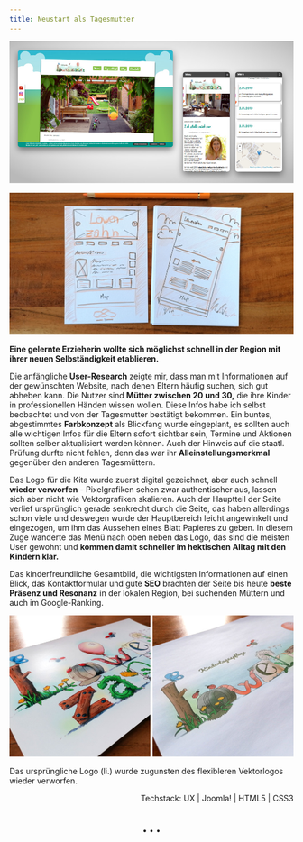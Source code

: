 ```yaml
---
title: Neustart als Tagesmutter
---
```


![Website Kita Löwenzahn](../images/Website_Kita_Loew_web1.jpg)

![Wireframe Kita Löwenzahn](../images/LoewWireframe.jpg)

**Eine gelernte Erzieherin wollte sich möglichst schnell in der Region mit ihrer neuen Selbständigkeit etablieren.**

Die anfängliche **User-Research** zeigte mir, dass man mit Informationen auf der gewünschten Website, nach denen Eltern häufig suchen, sich gut abheben kann. Die Nutzer sind **Mütter zwischen 20 und 30,** die ihre Kinder in professionellen Händen wissen wollen. Diese Infos habe ich selbst beobachtet und von der Tagesmutter bestätigt bekommen. 
Ein buntes, abgestimmtes **Farbkonzept** als Blickfang wurde eingeplant, es sollten auch alle wichtigen Infos für die Eltern sofort sichtbar sein, Termine und Aktionen sollten selber aktualisiert werden können. Auch der Hinweis auf die staatl. Prüfung durfte nicht fehlen, denn das war ihr **Alleinstellungsmerkmal** gegenüber den anderen Tagesmüttern.

Das Logo für die Kita wurde zuerst digital gezeichnet, aber auch schnell **wieder verworfen** - Pixelgrafiken sehen zwar authentischer aus, lassen sich aber nicht wie Vektorgrafiken skalieren. Auch der Hauptteil der Seite verlief ursprünglich gerade senkrecht durch die Seite, das haben allerdings schon viele und deswegen wurde der Hauptbereich leicht angewinkelt und eingezogen, um ihm das Aussehen eines Blatt Papieres zu geben. In diesem Zuge wanderte das Menü nach oben neben das Logo, das sind die meisten User gewohnt und **kommen damit schneller im hektischen Alltag mit den Kindern klar.**

Das kinderfreundliche Gesamtbild, die wichtigsten Informationen auf einen Blick, das Kontaktformular und gute **SEO** brachten der Seite bis heute **beste Präsenz und Resonanz** in der lokalen Region, bei suchenden Müttern und auch im Google-Ranking.

![Logovergleich Kita Löwenzahn](../images/Loew_logovergleich.jpg)
<p>Das ursprüngliche Logo (li.) wurde zugunsten des flexibleren Vektorlogos wieder verworfen.</p>

<div style="text-align: right">Techstack: UX | Joomla! | HTML5 | CSS3</div>

<p style="text-align: center;margin-top: 40px;">&bull; &bull; &bull;</p>